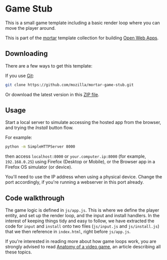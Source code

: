 # Game Stub

This is a small game template including a basic render loop where you can move the player around.

This is part of the [mortar](https://github.com/mozilla/mortar/) template collection for building [Open Web Apps](https://developer.mozilla.org/en-US/Apps).


## Downloading

There are a few ways to get this template:

If you use [Git](http://www.git-scm.com/):

````bash
git clone https://github.com/mozilla/mortar-game-stub.git
````

Or download the latest version in this [ZIP file](https://github.com/mozilla/mortar-game-stub/archive/master.zip).


## Usage

Start a local server to simulate accessing the hosted app from the browser, and trying the *Install* button flow.

For example:

````bash
python -m SimpleHTTPServer 8000
````

then access `localhost:8000` or `your.computer.ip:8000` (for example, `192.168.0.25`) using Firefox (Desktop or Mobile), or the Browser app in a Firefox OS simulator (or device).

You'll need to use the IP address when using a physical device. Change the port accordingly, if you're running a webserver in this port already.


## Code walkthrough

The game logic is defined in `js/app.js`. This is where we define the player entity, and set up the render loop, and the input and install handlers. In the interest of keeping things tidy and easy to follow, we have extracted the code for `input` and `install` onto two files (`js/input.js` and `js/install.js`) that we then reference in `index.html`, right before `js/app.js`.

If you're interested in reading more about how game loops work, you are strongly advised to read [Anatomy of a video game](https://developer.mozilla.org/en-US/docs/Games/Anatomy), an article describing all these topics.
